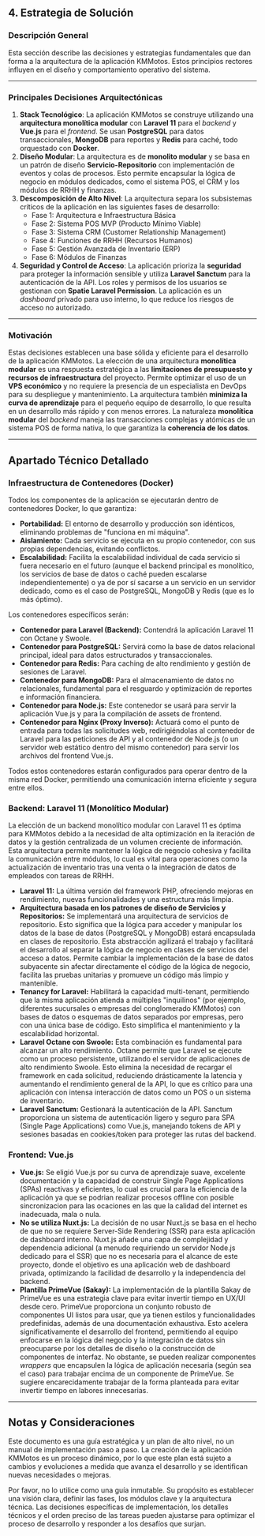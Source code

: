 ## 4. Estrategia de Solución

### Descripción General

Esta sección describe las decisiones y estrategias fundamentales que dan forma a la arquitectura de la aplicación KMMotos. Estos principios rectores influyen en el diseño y comportamiento operativo del sistema.

---

### Principales Decisiones Arquitectónicas

1. **Stack Tecnológico**: La aplicación KMMotos se construye utilizando una **arquitectura monolítica modular** con **Laravel 11** para el _backend_ y **Vue.js** para el _frontend_. Se usan **PostgreSQL** para datos transaccionales, **MongoDB** para reportes y **Redis** para caché, todo orquestado con **Docker**.
2. **Diseño Modular**: La arquitectura es de **monolito modular** y se basa en un patrón de diseño **Servicio-Repositorio** con implementación de eventos y colas de procesos. Esto permite encapsular la lógica de negocio en módulos dedicados, como el sistema POS, el CRM y los módulos de RRHH y finanzas.
3. **Descomposición de Alto Nivel**: La arquitectura separa los subsistemas críticos de la aplicación en las siguientes fases de desarrollo:
   - Fase 1: Arquitectura e Infraestructura Básica
   - Fase 2: Sistema POS MVP (Producto Mínimo Viable)
   - Fase 3: Sistema CRM (Customer Relationship Management)
   - Fase 4: Funciones de RRHH (Recursos Humanos)
   - Fase 5: Gestión Avanzada de Inventario (ERP)
   - Fase 6: Módulos de Finanzas
4. **Seguridad y Control de Acceso**: La aplicación prioriza la **seguridad** para proteger la información sensible y utiliza **Laravel Sanctum** para la autenticación de la API. Los roles y permisos de los usuarios se gestionan con **Spatie Laravel Permission**. La aplicación es un _dashboard_ privado para uso interno, lo que reduce los riesgos de acceso no autorizado.

---

### Motivación

Estas decisiones establecen una base sólida y eficiente para el desarrollo de la aplicación KMMotos. La elección de una arquitectura **monolítica modular** es una respuesta estratégica a las **limitaciones de presupuesto y recursos de infraestructura** del proyecto. Permite optimizar el uso de un **VPS económico** y no requiere la presencia de un especialista en DevOps para su despliegue y mantenimiento. La arquitectura también **minimiza la curva de aprendizaje** para el pequeño equipo de desarrollo, lo que resulta en un desarrollo más rápido y con menos errores. La naturaleza **monolítica modular** del _backend_ maneja las transacciones complejas y atómicas de un sistema POS de forma nativa, lo que garantiza la **coherencia de los datos**.

---

## Apartado Técnico Detallado

### Infraestructura de Contenedores (Docker)

Todos los componentes de la aplicación se ejecutarán dentro de contenedores Docker, lo que garantiza:

- **Portabilidad:** El entorno de desarrollo y producción son idénticos, eliminando problemas de "funciona en mi máquina".
- **Aislamiento:** Cada servicio se ejecuta en su propio contenedor, con sus propias dependencias, evitando conflictos.
- **Escalabilidad:** Facilita la escalabilidad individual de cada servicio si fuera necesario en el futuro (aunque el backend principal es monolítico, los servicios de base de datos o caché pueden escalarse independientemente) o ya de por sí sacarse a un servicio en un servidor dedicado, como es el caso de PostgreSQL, MongoDB y Redis (que es lo más óptimo).

Los contenedores específicos serán:

- **Contenedor para Laravel (Backend):** Contendrá la aplicación Laravel 11 con Octane y Swoole.
- **Contenedor para PostgreSQL:** Servirá como la base de datos relacional principal, ideal para datos estructurados y transaccionales.
- **Contenedor para Redis:** Para caching de alto rendimiento y gestión de sesiones de Laravel.
- **Contenedor para MongoDB:** Para el almacenamiento de datos no relacionales, fundamental para el resguardo y optimización de reportes e información financiera.
- **Contenedor para Node.js:** Este contenedor se usará para servir la aplicación Vue.js y para la compilación de assets de frontend.
- **Contenedor para Nginx (Proxy Inverso):** Actuará como el punto de entrada para todas las solicitudes web, redirigiéndolas al contenedor de Laravel para las peticiones de API y al contenedor de Node.js (o un servidor web estático dentro del mismo contenedor) para servir los archivos del frontend Vue.js.

Todos estos contenedores estarán configurados para operar dentro de la misma red Docker, permitiendo una comunicación interna eficiente y segura entre ellos.

### Backend: Laravel 11 (Monolítico Modular)

La elección de un backend monolítico modular con Laravel 11 es óptima para KMMotos debido a la necesidad de alta optimización en la iteración de datos y la gestión centralizada de un volumen creciente de información. Esta arquitectura permite mantener la lógica de negocio cohesiva y facilita la comunicación entre módulos, lo cual es vital para operaciones como la actualización de inventario tras una venta o la integración de datos de empleados con tareas de RRHH.

- **Laravel 11:** La última versión del framework PHP, ofreciendo mejoras en rendimiento, nuevas funcionalidades y una estructura más limpia.
- **Arquitectura basada en los patrones de diseño de Servicios y Repositorios:** Se implementará una arquitectura de servicios de repositorio. Esto significa que la lógica para acceder y manipular los datos de la base de datos (PostgreSQL y MongoDB) estará encapsulada en clases de repositorio. Esta abstracción agilizará el trabajo y facilitará el desarrollo al separar la lógica de negocio en clases de servicios del acceso a datos. Permite cambiar la implementación de la base de datos subyacente sin afectar directamente el código de la lógica de negocio, facilita las pruebas unitarias y promueve un código más limpio y mantenible.
- **Tenancy for Laravel:** Habilitará la capacidad multi-tenant, permitiendo que la misma aplicación atienda a múltiples "inquilinos" (por ejemplo, diferentes sucursales o empresas del conglomerado KMMotos) con bases de datos o esquemas de datos separados por empresas, pero con una única base de código. Esto simplifica el mantenimiento y la escalabilidad horizontal.
- **Laravel Octane con Swoole:** Esta combinación es fundamental para alcanzar un alto rendimiento. Octane permite que Laravel se ejecute como un proceso persistente, utilizando el servidor de aplicaciones de alto rendimiento Swoole. Esto elimina la necesidad de recargar el framework en cada solicitud, reduciendo drásticamente la latencia y aumentando el rendimiento general de la API, lo que es crítico para una aplicación con intensa interacción de datos como un POS o un sistema de inventario.
- **Laravel Sanctum:** Gestionará la autenticación de la API. Sanctum proporciona un sistema de autenticación ligero y seguro para SPA (Single Page Applications) como Vue.js, manejando tokens de API y sesiones basadas en cookies/token para proteger las rutas del backend.

### Frontend: Vue.js

- **Vue.js:** Se eligió Vue.js por su curva de aprendizaje suave, excelente documentación y la capacidad de construir Single Page Applications (SPAs) reactivas y eficientes, lo cual es crucial para la eficiencia de la aplicación ya que se podrian realizar procesos offline con posible sincronizacion para las ocaciones en las que la calidad del internet es inadecuada, mala o nula.
- **No se utiliza Nuxt.js:** La decisión de no usar Nuxt.js se basa en el hecho de que no se requiere Server-Side Rendering (SSR) para esta aplicación de dashboard interno. Nuxt.js añade una capa de complejidad y dependencia adicional (a menudo requiriendo un servidor Node.js dedicado para el SSR) que no es necesaria para el alcance de este proyecto, donde el objetivo es una aplicación web de dashboard privada, optimizando la facilidad de desarrollo y la independencia del backend.
- **Plantilla PrimeVue (Sakay):** La implementación de la plantilla Sakay de PrimeVue es una estrategia clave para evitar invertir tiempo en UX/UI desde cero. PrimeVue proporciona un conjunto robusto de componentes UI listos para usar, que ya tienen estilos y funcionalidades predefinidas, además de una documentación exhaustiva. Esto acelera significativamente el desarrollo del frontend, permitiendo al equipo enfocarse en la lógica del negocio y la integración de datos sin preocuparse por los detalles de diseño o la construcción de componentes de interfaz. No obstante, se pueden realizar componentes _wrappers_ que encapsulen la lógica de aplicación necesaria (según sea el caso) para trabajar encima de un componente de PrimeVue. Se sugiere encarecidamente trabajar de la forma planteada para evitar invertir tiempo en labores innecesarias.

---

## Notas y Consideraciones

Este documento es una guía estratégica y un plan de alto nivel, no un manual de implementación paso a paso. La creación de la aplicación KMMotos es un proceso dinámico, por lo que este plan está sujeto a cambios y evoluciones a medida que avanza el desarrollo y se identifican nuevas necesidades o mejoras.

Por favor, no lo utilice como una guía inmutable. Su propósito es establecer una visión clara, definir las fases, los módulos clave y la arquitectura técnica. Las decisiones específicas de implementación, los detalles técnicos y el orden preciso de las tareas pueden ajustarse para optimizar el proceso de desarrollo y responder a los desafíos que surjan.
